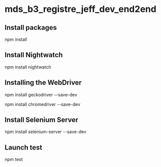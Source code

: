 # mds_b3_registre_jeff_dev_end2end

## Install packages

npm install

## Install Nightwatch

npm install nightwatch

## Installing the WebDriver

npm install geckodriver --save-dev

npm install chromedriver --save-dev

## Install Selenium Server

npm install selenium-server --save-dev

## Launch test

npm test 